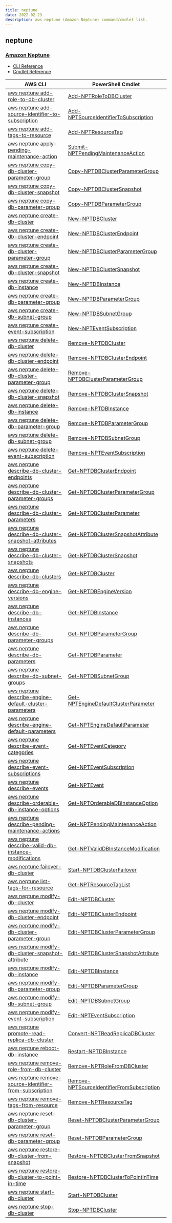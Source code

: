 ```yaml
---
title: neptune
date: 2022-02-23
description: aws neptune (Amazon Neptune) command/cmdlet list.
---
```


## neptune

### [Amazon Neptune](https://aws.amazon.com/neptune/)

* [CLI Reference](https://docs.aws.amazon.com/cli/latest/reference/neptune/index.html)
* [Cmdlet Reference](https://docs.aws.amazon.com/powershell/latest/reference/items/Amazon_Neptune_cmdlets.html)

|AWS CLI|PowerShell Cmdlet|
|----|----|
|[aws neptune add-role-to-db-cluster](https://docs.aws.amazon.com/cli/latest/reference/neptune/add-role-to-db-cluster.html)|[Add-NPTRoleToDBCluster](https://docs.aws.amazon.com/powershell/latest/reference/items/Add-NPTRoleToDBCluster.html)|
|[aws neptune add-source-identifier-to-subscription](https://docs.aws.amazon.com/cli/latest/reference/neptune/add-source-identifier-to-subscription.html)|[Add-NPTSourceIdentifierToSubscription](https://docs.aws.amazon.com/powershell/latest/reference/items/Add-NPTSourceIdentifierToSubscription.html)|
|[aws neptune add-tags-to-resource](https://docs.aws.amazon.com/cli/latest/reference/neptune/add-tags-to-resource.html)|[Add-NPTResourceTag](https://docs.aws.amazon.com/powershell/latest/reference/items/Add-NPTResourceTag.html)|
|[aws neptune apply-pending-maintenance-action](https://docs.aws.amazon.com/cli/latest/reference/neptune/apply-pending-maintenance-action.html)|[Submit-NPTPendingMaintenanceAction](https://docs.aws.amazon.com/powershell/latest/reference/items/Submit-NPTPendingMaintenanceAction.html)|
|[aws neptune copy-db-cluster-parameter-group](https://docs.aws.amazon.com/cli/latest/reference/neptune/copy-db-cluster-parameter-group.html)|[Copy-NPTDBClusterParameterGroup](https://docs.aws.amazon.com/powershell/latest/reference/items/Copy-NPTDBClusterParameterGroup.html)|
|[aws neptune copy-db-cluster-snapshot](https://docs.aws.amazon.com/cli/latest/reference/neptune/copy-db-cluster-snapshot.html)|[Copy-NPTDBClusterSnapshot](https://docs.aws.amazon.com/powershell/latest/reference/items/Copy-NPTDBClusterSnapshot.html)|
|[aws neptune copy-db-parameter-group](https://docs.aws.amazon.com/cli/latest/reference/neptune/copy-db-parameter-group.html)|[Copy-NPTDBParameterGroup](https://docs.aws.amazon.com/powershell/latest/reference/items/Copy-NPTDBParameterGroup.html)|
|[aws neptune create-db-cluster](https://docs.aws.amazon.com/cli/latest/reference/neptune/create-db-cluster.html)|[New-NPTDBCluster](https://docs.aws.amazon.com/powershell/latest/reference/items/New-NPTDBCluster.html)|
|[aws neptune create-db-cluster-endpoint](https://docs.aws.amazon.com/cli/latest/reference/neptune/create-db-cluster-endpoint.html)|[New-NPTDBClusterEndpoint](https://docs.aws.amazon.com/powershell/latest/reference/items/New-NPTDBClusterEndpoint.html)|
|[aws neptune create-db-cluster-parameter-group](https://docs.aws.amazon.com/cli/latest/reference/neptune/create-db-cluster-parameter-group.html)|[New-NPTDBClusterParameterGroup](https://docs.aws.amazon.com/powershell/latest/reference/items/New-NPTDBClusterParameterGroup.html)|
|[aws neptune create-db-cluster-snapshot](https://docs.aws.amazon.com/cli/latest/reference/neptune/create-db-cluster-snapshot.html)|[New-NPTDBClusterSnapshot](https://docs.aws.amazon.com/powershell/latest/reference/items/New-NPTDBClusterSnapshot.html)|
|[aws neptune create-db-instance](https://docs.aws.amazon.com/cli/latest/reference/neptune/create-db-instance.html)|[New-NPTDBInstance](https://docs.aws.amazon.com/powershell/latest/reference/items/New-NPTDBInstance.html)|
|[aws neptune create-db-parameter-group](https://docs.aws.amazon.com/cli/latest/reference/neptune/create-db-parameter-group.html)|[New-NPTDBParameterGroup](https://docs.aws.amazon.com/powershell/latest/reference/items/New-NPTDBParameterGroup.html)|
|[aws neptune create-db-subnet-group](https://docs.aws.amazon.com/cli/latest/reference/neptune/create-db-subnet-group.html)|[New-NPTDBSubnetGroup](https://docs.aws.amazon.com/powershell/latest/reference/items/New-NPTDBSubnetGroup.html)|
|[aws neptune create-event-subscription](https://docs.aws.amazon.com/cli/latest/reference/neptune/create-event-subscription.html)|[New-NPTEventSubscription](https://docs.aws.amazon.com/powershell/latest/reference/items/New-NPTEventSubscription.html)|
|[aws neptune delete-db-cluster](https://docs.aws.amazon.com/cli/latest/reference/neptune/delete-db-cluster.html)|[Remove-NPTDBCluster](https://docs.aws.amazon.com/powershell/latest/reference/items/Remove-NPTDBCluster.html)|
|[aws neptune delete-db-cluster-endpoint](https://docs.aws.amazon.com/cli/latest/reference/neptune/delete-db-cluster-endpoint.html)|[Remove-NPTDBClusterEndpoint](https://docs.aws.amazon.com/powershell/latest/reference/items/Remove-NPTDBClusterEndpoint.html)|
|[aws neptune delete-db-cluster-parameter-group](https://docs.aws.amazon.com/cli/latest/reference/neptune/delete-db-cluster-parameter-group.html)|[Remove-NPTDBClusterParameterGroup](https://docs.aws.amazon.com/powershell/latest/reference/items/Remove-NPTDBClusterParameterGroup.html)|
|[aws neptune delete-db-cluster-snapshot](https://docs.aws.amazon.com/cli/latest/reference/neptune/delete-db-cluster-snapshot.html)|[Remove-NPTDBClusterSnapshot](https://docs.aws.amazon.com/powershell/latest/reference/items/Remove-NPTDBClusterSnapshot.html)|
|[aws neptune delete-db-instance](https://docs.aws.amazon.com/cli/latest/reference/neptune/delete-db-instance.html)|[Remove-NPTDBInstance](https://docs.aws.amazon.com/powershell/latest/reference/items/Remove-NPTDBInstance.html)|
|[aws neptune delete-db-parameter-group](https://docs.aws.amazon.com/cli/latest/reference/neptune/delete-db-parameter-group.html)|[Remove-NPTDBParameterGroup](https://docs.aws.amazon.com/powershell/latest/reference/items/Remove-NPTDBParameterGroup.html)|
|[aws neptune delete-db-subnet-group](https://docs.aws.amazon.com/cli/latest/reference/neptune/delete-db-subnet-group.html)|[Remove-NPTDBSubnetGroup](https://docs.aws.amazon.com/powershell/latest/reference/items/Remove-NPTDBSubnetGroup.html)|
|[aws neptune delete-event-subscription](https://docs.aws.amazon.com/cli/latest/reference/neptune/delete-event-subscription.html)|[Remove-NPTEventSubscription](https://docs.aws.amazon.com/powershell/latest/reference/items/Remove-NPTEventSubscription.html)|
|[aws neptune describe-db-cluster-endpoints](https://docs.aws.amazon.com/cli/latest/reference/neptune/describe-db-cluster-endpoints.html)|[Get-NPTDBClusterEndpoint](https://docs.aws.amazon.com/powershell/latest/reference/items/Get-NPTDBClusterEndpoint.html)|
|[aws neptune describe-db-cluster-parameter-groups](https://docs.aws.amazon.com/cli/latest/reference/neptune/describe-db-cluster-parameter-groups.html)|[Get-NPTDBClusterParameterGroup](https://docs.aws.amazon.com/powershell/latest/reference/items/Get-NPTDBClusterParameterGroup.html)|
|[aws neptune describe-db-cluster-parameters](https://docs.aws.amazon.com/cli/latest/reference/neptune/describe-db-cluster-parameters.html)|[Get-NPTDBClusterParameter](https://docs.aws.amazon.com/powershell/latest/reference/items/Get-NPTDBClusterParameter.html)|
|[aws neptune describe-db-cluster-snapshot-attributes](https://docs.aws.amazon.com/cli/latest/reference/neptune/describe-db-cluster-snapshot-attributes.html)|[Get-NPTDBClusterSnapshotAttribute](https://docs.aws.amazon.com/powershell/latest/reference/items/Get-NPTDBClusterSnapshotAttribute.html)|
|[aws neptune describe-db-cluster-snapshots](https://docs.aws.amazon.com/cli/latest/reference/neptune/describe-db-cluster-snapshots.html)|[Get-NPTDBClusterSnapshot](https://docs.aws.amazon.com/powershell/latest/reference/items/Get-NPTDBClusterSnapshot.html)|
|[aws neptune describe-db-clusters](https://docs.aws.amazon.com/cli/latest/reference/neptune/describe-db-clusters.html)|[Get-NPTDBCluster](https://docs.aws.amazon.com/powershell/latest/reference/items/Get-NPTDBCluster.html)|
|[aws neptune describe-db-engine-versions](https://docs.aws.amazon.com/cli/latest/reference/neptune/describe-db-engine-versions.html)|[Get-NPTDBEngineVersion](https://docs.aws.amazon.com/powershell/latest/reference/items/Get-NPTDBEngineVersion.html)|
|[aws neptune describe-db-instances](https://docs.aws.amazon.com/cli/latest/reference/neptune/describe-db-instances.html)|[Get-NPTDBInstance](https://docs.aws.amazon.com/powershell/latest/reference/items/Get-NPTDBInstance.html)|
|[aws neptune describe-db-parameter-groups](https://docs.aws.amazon.com/cli/latest/reference/neptune/describe-db-parameter-groups.html)|[Get-NPTDBParameterGroup](https://docs.aws.amazon.com/powershell/latest/reference/items/Get-NPTDBParameterGroup.html)|
|[aws neptune describe-db-parameters](https://docs.aws.amazon.com/cli/latest/reference/neptune/describe-db-parameters.html)|[Get-NPTDBParameter](https://docs.aws.amazon.com/powershell/latest/reference/items/Get-NPTDBParameter.html)|
|[aws neptune describe-db-subnet-groups](https://docs.aws.amazon.com/cli/latest/reference/neptune/describe-db-subnet-groups.html)|[Get-NPTDBSubnetGroup](https://docs.aws.amazon.com/powershell/latest/reference/items/Get-NPTDBSubnetGroup.html)|
|[aws neptune describe-engine-default-cluster-parameters](https://docs.aws.amazon.com/cli/latest/reference/neptune/describe-engine-default-cluster-parameters.html)|[Get-NPTEngineDefaultClusterParameter](https://docs.aws.amazon.com/powershell/latest/reference/items/Get-NPTEngineDefaultClusterParameter.html)|
|[aws neptune describe-engine-default-parameters](https://docs.aws.amazon.com/cli/latest/reference/neptune/describe-engine-default-parameters.html)|[Get-NPTEngineDefaultParameter](https://docs.aws.amazon.com/powershell/latest/reference/items/Get-NPTEngineDefaultParameter.html)|
|[aws neptune describe-event-categories](https://docs.aws.amazon.com/cli/latest/reference/neptune/describe-event-categories.html)|[Get-NPTEventCategory](https://docs.aws.amazon.com/powershell/latest/reference/items/Get-NPTEventCategory.html)|
|[aws neptune describe-event-subscriptions](https://docs.aws.amazon.com/cli/latest/reference/neptune/describe-event-subscriptions.html)|[Get-NPTEventSubscription](https://docs.aws.amazon.com/powershell/latest/reference/items/Get-NPTEventSubscription.html)|
|[aws neptune describe-events](https://docs.aws.amazon.com/cli/latest/reference/neptune/describe-events.html)|[Get-NPTEvent](https://docs.aws.amazon.com/powershell/latest/reference/items/Get-NPTEvent.html)|
|[aws neptune describe-orderable-db-instance-options](https://docs.aws.amazon.com/cli/latest/reference/neptune/describe-orderable-db-instance-options.html)|[Get-NPTOrderableDBInstanceOption](https://docs.aws.amazon.com/powershell/latest/reference/items/Get-NPTOrderableDBInstanceOption.html)|
|[aws neptune describe-pending-maintenance-actions](https://docs.aws.amazon.com/cli/latest/reference/neptune/describe-pending-maintenance-actions.html)|[Get-NPTPendingMaintenanceAction](https://docs.aws.amazon.com/powershell/latest/reference/items/Get-NPTPendingMaintenanceAction.html)|
|[aws neptune describe-valid-db-instance-modifications](https://docs.aws.amazon.com/cli/latest/reference/neptune/describe-valid-db-instance-modifications.html)|[Get-NPTValidDBInstanceModification](https://docs.aws.amazon.com/powershell/latest/reference/items/Get-NPTValidDBInstanceModification.html)|
|[aws neptune failover-db-cluster](https://docs.aws.amazon.com/cli/latest/reference/neptune/failover-db-cluster.html)|[Start-NPTDBClusterFailover](https://docs.aws.amazon.com/powershell/latest/reference/items/Start-NPTDBClusterFailover.html)|
|[aws neptune list-tags-for-resource](https://docs.aws.amazon.com/cli/latest/reference/neptune/list-tags-for-resource.html)|[Get-NPTResourceTagList](https://docs.aws.amazon.com/powershell/latest/reference/items/Get-NPTResourceTagList.html)|
|[aws neptune modify-db-cluster](https://docs.aws.amazon.com/cli/latest/reference/neptune/modify-db-cluster.html)|[Edit-NPTDBCluster](https://docs.aws.amazon.com/powershell/latest/reference/items/Edit-NPTDBCluster.html)|
|[aws neptune modify-db-cluster-endpoint](https://docs.aws.amazon.com/cli/latest/reference/neptune/modify-db-cluster-endpoint.html)|[Edit-NPTDBClusterEndpoint](https://docs.aws.amazon.com/powershell/latest/reference/items/Edit-NPTDBClusterEndpoint.html)|
|[aws neptune modify-db-cluster-parameter-group](https://docs.aws.amazon.com/cli/latest/reference/neptune/modify-db-cluster-parameter-group.html)|[Edit-NPTDBClusterParameterGroup](https://docs.aws.amazon.com/powershell/latest/reference/items/Edit-NPTDBClusterParameterGroup.html)|
|[aws neptune modify-db-cluster-snapshot-attribute](https://docs.aws.amazon.com/cli/latest/reference/neptune/modify-db-cluster-snapshot-attribute.html)|[Edit-NPTDBClusterSnapshotAttribute](https://docs.aws.amazon.com/powershell/latest/reference/items/Edit-NPTDBClusterSnapshotAttribute.html)|
|[aws neptune modify-db-instance](https://docs.aws.amazon.com/cli/latest/reference/neptune/modify-db-instance.html)|[Edit-NPTDBInstance](https://docs.aws.amazon.com/powershell/latest/reference/items/Edit-NPTDBInstance.html)|
|[aws neptune modify-db-parameter-group](https://docs.aws.amazon.com/cli/latest/reference/neptune/modify-db-parameter-group.html)|[Edit-NPTDBParameterGroup](https://docs.aws.amazon.com/powershell/latest/reference/items/Edit-NPTDBParameterGroup.html)|
|[aws neptune modify-db-subnet-group](https://docs.aws.amazon.com/cli/latest/reference/neptune/modify-db-subnet-group.html)|[Edit-NPTDBSubnetGroup](https://docs.aws.amazon.com/powershell/latest/reference/items/Edit-NPTDBSubnetGroup.html)|
|[aws neptune modify-event-subscription](https://docs.aws.amazon.com/cli/latest/reference/neptune/modify-event-subscription.html)|[Edit-NPTEventSubscription](https://docs.aws.amazon.com/powershell/latest/reference/items/Edit-NPTEventSubscription.html)|
|[aws neptune promote-read-replica-db-cluster](https://docs.aws.amazon.com/cli/latest/reference/neptune/promote-read-replica-db-cluster.html)|[Convert-NPTReadReplicaDBCluster](https://docs.aws.amazon.com/powershell/latest/reference/items/Convert-NPTReadReplicaDBCluster.html)|
|[aws neptune reboot-db-instance](https://docs.aws.amazon.com/cli/latest/reference/neptune/reboot-db-instance.html)|[Restart-NPTDBInstance](https://docs.aws.amazon.com/powershell/latest/reference/items/Restart-NPTDBInstance.html)|
|[aws neptune remove-role-from-db-cluster](https://docs.aws.amazon.com/cli/latest/reference/neptune/remove-role-from-db-cluster.html)|[Remove-NPTRoleFromDBCluster](https://docs.aws.amazon.com/powershell/latest/reference/items/Remove-NPTRoleFromDBCluster.html)|
|[aws neptune remove-source-identifier-from-subscription](https://docs.aws.amazon.com/cli/latest/reference/neptune/remove-source-identifier-from-subscription.html)|[Remove-NPTSourceIdentifierFromSubscription](https://docs.aws.amazon.com/powershell/latest/reference/items/Remove-NPTSourceIdentifierFromSubscription.html)|
|[aws neptune remove-tags-from-resource](https://docs.aws.amazon.com/cli/latest/reference/neptune/remove-tags-from-resource.html)|[Remove-NPTResourceTag](https://docs.aws.amazon.com/powershell/latest/reference/items/Remove-NPTResourceTag.html)|
|[aws neptune reset-db-cluster-parameter-group](https://docs.aws.amazon.com/cli/latest/reference/neptune/reset-db-cluster-parameter-group.html)|[Reset-NPTDBClusterParameterGroup](https://docs.aws.amazon.com/powershell/latest/reference/items/Reset-NPTDBClusterParameterGroup.html)|
|[aws neptune reset-db-parameter-group](https://docs.aws.amazon.com/cli/latest/reference/neptune/reset-db-parameter-group.html)|[Reset-NPTDBParameterGroup](https://docs.aws.amazon.com/powershell/latest/reference/items/Reset-NPTDBParameterGroup.html)|
|[aws neptune restore-db-cluster-from-snapshot](https://docs.aws.amazon.com/cli/latest/reference/neptune/restore-db-cluster-from-snapshot.html)|[Restore-NPTDBClusterFromSnapshot](https://docs.aws.amazon.com/powershell/latest/reference/items/Restore-NPTDBClusterFromSnapshot.html)|
|[aws neptune restore-db-cluster-to-point-in-time](https://docs.aws.amazon.com/cli/latest/reference/neptune/restore-db-cluster-to-point-in-time.html)|[Restore-NPTDBClusterToPointInTime](https://docs.aws.amazon.com/powershell/latest/reference/items/Restore-NPTDBClusterToPointInTime.html)|
|[aws neptune start-db-cluster](https://docs.aws.amazon.com/cli/latest/reference/neptune/start-db-cluster.html)|[Start-NPTDBCluster](https://docs.aws.amazon.com/powershell/latest/reference/items/Start-NPTDBCluster.html)|
|[aws neptune stop-db-cluster](https://docs.aws.amazon.com/cli/latest/reference/neptune/stop-db-cluster.html)|[Stop-NPTDBCluster](https://docs.aws.amazon.com/powershell/latest/reference/items/Stop-NPTDBCluster.html)|

